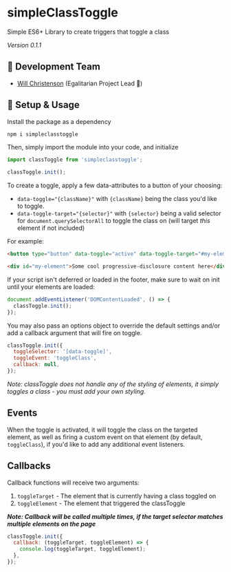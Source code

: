 # simpleClassToggle
Simple ES6+ Library to create triggers that toggle a class

*Version 0.1.1*

## :floppy_disk: Development Team
- [Will Christenson](https://github.com/MrSpecific) (Egalitarian Project Lead :unicorn:)

## :wrench: Setup & Usage
Install the package as a dependency
```bash
npm i simpleclasstoggle
```
Then, simply import the module into your code, and initialize
```js
import classToggle from 'simpleclasstoggle';

classToggle.init();
```

To create a toggle, apply a few data-attributes to a button of your choosing:
- `data-toggle="{className}"` with `{className}` being the class you'd like to toggle.
- `data-toggle-target="{selector}"` with `{selector}` being a valid selector for `document.querySelectorAll` to toggle the class on (will target _this_ element if not included)

For example:
```html
<button type="button" data-toggle="active" data-toggle-target="#my-element">Toggle</button>

<div id="my-element">Some cool progressive-disclosure content here</div>
```

If your script isn't deferred or loaded in the footer, make sure to wait on init until your elements are loaded:

```js
document.addEventListener('DOMContentLoaded', () => {
  classToggle.init();
});
```

You may also pass an options object to override the default settings and/or add a callback argument that will fire on toggle.

```js
classToggle.init({
  toggleSelector: '[data-toggle]',
  toggleEvent: 'toggleClass',
  callback: null,
});
```

_Note: classToggle does not handle any of the styling of elements, it simply toggles a class - you must add your own styling._

## Events
When the toggle is activated, it will toggle the class on the targeted element, as well as firing a custom event on that element (by default, `toggleClass`), if you'd like to add any additional event listeners.

## Callbacks
Callback functions will receive two arguments:
1. `toggleTarget` - The element that is currently having a class toggled on
2. `toggleElement` - The element that triggered the classToggle

***Note: Callback will be called multiple times, if the target selector matches multiple elements on the page***

```js
classToggle.init({
  callback: (toggleTarget, toggleElement) => {
    console.log(toggleTarget, toggleElement);
  },
});
```
